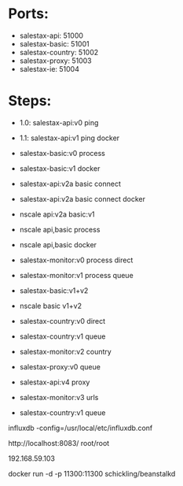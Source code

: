 

# Ports:

   * salestax-api:     51000
   * salestax-basic:   51001
   * salestax-country: 51002
   * salestax-proxy:   51003
   * salestax-ie:      51004


# Steps:

   * 1.0: salestax-api:v0 ping
   * 1.1: salestax-api:v1 ping docker

   * salestax-basic:v0 process
   * salestax-basic:v1 docker

   * salestax-api:v2a basic connect
   * salestax-api:v2a basic connect docker

   * nscale api:v2a basic:v1
   * nscale api,basic process
   * nscale api,basic docker

   * salestax-monitor:v0 process direct
   * salestax-monitor:v1 process queue

   * salestax-basic:v1+v2 
   * nscale basic v1+v2

   * salestax-country:v0 direct
   * salestax-country:v1 queue
   * salestax-monitor:v2 country

   * salestax-proxy:v0 queue

   * salestax-api:v4 proxy

   * salestax-monitor:v3 urls
   * salestax-country:v1 queue







influxdb -config=/usr/local/etc/influxdb.conf

http://localhost:8083/
root/root


192.168.59.103


docker run -d -p 11300:11300 schickling/beanstalkd

